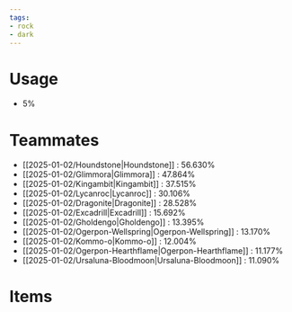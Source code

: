 ```yaml
---
tags:
- rock
- dark
---
```

# Usage
- 5%
# Teammates
- [[2025-01-02/Houndstone|Houndstone]] : 56.630%
- [[2025-01-02/Glimmora|Glimmora]] : 47.864%
- [[2025-01-02/Kingambit|Kingambit]] : 37.515%
- [[2025-01-02/Lycanroc|Lycanroc]] : 30.106%
- [[2025-01-02/Dragonite|Dragonite]] : 28.528%
- [[2025-01-02/Excadrill|Excadrill]] : 15.692%
- [[2025-01-02/Gholdengo|Gholdengo]] : 13.395%
- [[2025-01-02/Ogerpon-Wellspring|Ogerpon-Wellspring]] : 13.170%
- [[2025-01-02/Kommo-o|Kommo-o]] : 12.004%
- [[2025-01-02/Ogerpon-Hearthflame|Ogerpon-Hearthflame]] : 11.177%
- [[2025-01-02/Ursaluna-Bloodmoon|Ursaluna-Bloodmoon]] : 11.090%
# Items